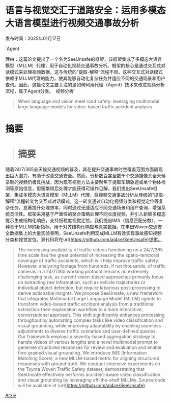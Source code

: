 # 语言与视觉交汇于道路安全：运用多模态大语言模型进行视频交通事故分析

发布时间：2025年01月17日

`Agent

理由：这篇论文提出了一个名为SeeUnsafe的框架，该框架集成了多模态大语言模型（MLLM）代理，用于自动化视频交通事故分析。框架的核心是通过交互式对话模式来处理视频数据，这与传统的“提取-解释”流程不同。这种交互式对话模式依赖于MLLM代理的能力，使其能够自动化复杂任务并适应不同的交通场景和用户查询。因此，这篇论文主要关注的是如何利用代理（Agent）技术来改进视频分析流程，属于Agent分类。` `视频分析`

> When language and vision meet road safety: leveraging multimodal large language models for video-based traffic accident analysis

# 摘要

> # 摘要
随着24/7/365全天候交通视频的普及，其在提升交通事故时空覆盖范围方面展现出巨大潜力，有助于改善交通安全。然而，分析数百甚至数千个交通摄像头全天候录制的视频仍极具挑战，因为现有视觉方法主要聚焦于提取车辆轨迹或单个物体检测等原始信息，但需繁琐后处理才能获得可操作见解。我们提出SeeUnsafe框架，集成多模态大语言模型（MLLM）代理，将视频交通事故分析从传统的“提取-解释”流程转变为交互式对话模式。这一转变通过自动化视频分类和视觉定位等复杂任务，显著提升处理效率，同时通过无缝适应不同交通场景和用户查询，增强系统灵活性。框架采用基于严重性的聚合策略处理不同长度视频，并引入新颖多模态提示生成结构化响应，支持细粒度视觉定位。我们提出IMS（信息匹配分数），一种基于MLLM的新指标，用于对齐结构化响应与真实数据。在丰田Woven交通安全数据集上的大量实验表明，SeeUnsafe利用现成MLLM有效实现事故感知视频分类和视觉定位。源代码将在url{https://github.com/ai4ce/SeeUnsafe}提供。

> The increasing availability of traffic videos functioning on a 24/7/365 time scale has the great potential of increasing the spatio-temporal coverage of traffic accidents, which will help improve traffic safety. However, analyzing footage from hundreds, if not thousands, of traffic cameras in a 24/7/365 working protocol remains an extremely challenging task, as current vision-based approaches primarily focus on extracting raw information, such as vehicle trajectories or individual object detection, but require laborious post-processing to derive actionable insights. We propose SeeUnsafe, a new framework that integrates Multimodal Large Language Model (MLLM) agents to transform video-based traffic accident analysis from a traditional extraction-then-explanation workflow to a more interactive, conversational approach. This shift significantly enhances processing throughput by automating complex tasks like video classification and visual grounding, while improving adaptability by enabling seamless adjustments to diverse traffic scenarios and user-defined queries. Our framework employs a severity-based aggregation strategy to handle videos of various lengths and a novel multimodal prompt to generate structured responses for review and evaluation and enable fine-grained visual grounding. We introduce IMS (Information Matching Score), a new MLLM-based metric for aligning structured responses with ground truth. We conduct extensive experiments on the Toyota Woven Traffic Safety dataset, demonstrating that SeeUnsafe effectively performs accident-aware video classification and visual grounding by leveraging off-the-shelf MLLMs. Source code will be available at \url{https://github.com/ai4ce/SeeUnsafe}.

[Arxiv](https://arxiv.org/abs/2501.10604)